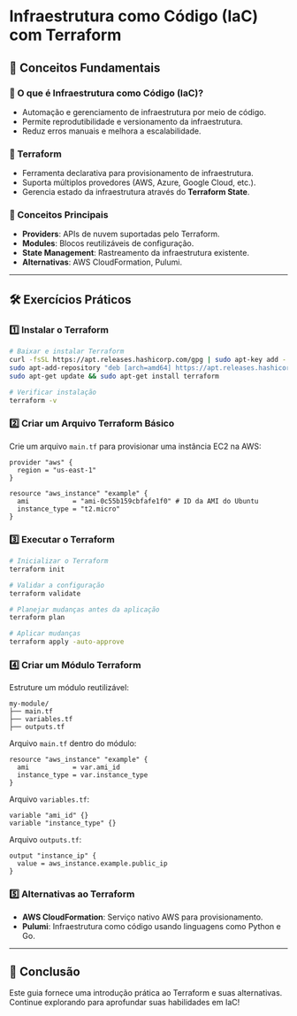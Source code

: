 # Infraestrutura como Código (IaC) com Terraform

## 📌 Conceitos Fundamentais

### 🔹 O que é Infraestrutura como Código (IaC)?
- Automação e gerenciamento de infraestrutura por meio de código.
- Permite reprodutibilidade e versionamento da infraestrutura.
- Reduz erros manuais e melhora a escalabilidade.

### 🔹 Terraform
- Ferramenta declarativa para provisionamento de infraestrutura.
- Suporta múltiplos provedores (AWS, Azure, Google Cloud, etc.).
- Gerencia estado da infraestrutura através do **Terraform State**.

### 🔹 Conceitos Principais
- **Providers**: APIs de nuvem suportadas pelo Terraform.
- **Modules**: Blocos reutilizáveis de configuração.
- **State Management**: Rastreamento da infraestrutura existente.
- **Alternativas**: AWS CloudFormation, Pulumi.

---
## 🛠️ Exercícios Práticos

### 1️⃣ Instalar o Terraform
```sh
# Baixar e instalar Terraform
curl -fsSL https://apt.releases.hashicorp.com/gpg | sudo apt-key add -
sudo apt-add-repository "deb [arch=amd64] https://apt.releases.hashicorp.com $(lsb_release -cs) main"
sudo apt-get update && sudo apt-get install terraform

# Verificar instalação
terraform -v
```

### 2️⃣ Criar um Arquivo Terraform Básico
Crie um arquivo `main.tf` para provisionar uma instância EC2 na AWS:
```hcl
provider "aws" {
  region = "us-east-1"
}

resource "aws_instance" "example" {
  ami           = "ami-0c55b159cbfafe1f0" # ID da AMI do Ubuntu
  instance_type = "t2.micro"
}
```

### 3️⃣ Executar o Terraform
```sh
# Inicializar o Terraform
terraform init

# Validar a configuração
terraform validate

# Planejar mudanças antes da aplicação
terraform plan

# Aplicar mudanças
terraform apply -auto-approve
```

### 4️⃣ Criar um Módulo Terraform
Estruture um módulo reutilizável:
```
my-module/
├── main.tf
├── variables.tf
├── outputs.tf
```
Arquivo `main.tf` dentro do módulo:
```hcl
resource "aws_instance" "example" {
  ami           = var.ami_id
  instance_type = var.instance_type
}
```

Arquivo `variables.tf`:
```hcl
variable "ami_id" {}
variable "instance_type" {}
```

Arquivo `outputs.tf`:
```hcl
output "instance_ip" {
  value = aws_instance.example.public_ip
}
```

### 5️⃣ Alternativas ao Terraform
- **AWS CloudFormation**: Serviço nativo AWS para provisionamento.
- **Pulumi**: Infraestrutura como código usando linguagens como Python e Go.

---
## 🚀 Conclusão
Este guia fornece uma introdução prática ao Terraform e suas alternativas. Continue explorando para aprofundar suas habilidades em IaC!

